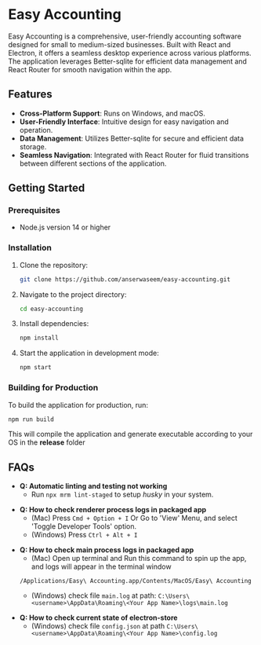 # Easy Accounting

Easy Accounting is a comprehensive, user-friendly accounting software designed for small to medium-sized businesses. Built with React and Electron, it offers a seamless desktop experience across various platforms. The application leverages Better-sqlite for efficient data management and React Router for smooth navigation within the app.

## Features

- **Cross-Platform Support**: Runs on Windows, and macOS.
- **User-Friendly Interface**: Intuitive design for easy navigation and operation.
- **Data Management**: Utilizes Better-sqlite for secure and efficient data storage.
- **Seamless Navigation**: Integrated with React Router for fluid transitions between different sections of the application.

## Getting Started

### Prerequisites

- Node.js version 14 or higher

### Installation

1. Clone the repository:
   ```sh
   git clone https://github.com/anserwaseem/easy-accounting.git
   ```
2. Navigate to the project directory:
   ```sh
   cd easy-accounting
   ```
3. Install dependencies:
   ```sh
   npm install
   ```
4. Start the application in development mode:
   ```sh
   npm start
   ```

### Building for Production

To build the application for production, run:

```sh
npm run build
```

This will compile the application and generate executable according to your OS in the **release** folder

## FAQs

- **Q: Automatic linting and testing not working**
  - Run `npx mrm lint-staged` to setup _husky_ in your system.
    >
- **Q: How to check renderer process logs in packaged app**
  - (Mac) Press `Cmd + Option + I` Or Go to 'View' Menu, and select 'Toggle Developer Tools' option.
  - (Windows) Press `Ctrl + Alt + I`
    >
- **Q: How to check main process logs in packaged app**
  - (Mac) Open up terminal and Run this command to spin up the app, and logs will appear in the terminal window
  ```shell
  /Applications/Easy\ Accounting.app/Contents/MacOS/Easy\ Accounting
  ```
  - (Windows) check file `main.log` at path: `C:\Users\<username>\AppData\Roaming\<Your App Name>\logs\main.log`
    >
- **Q: How to check current state of electron-store**
  - (Windows) check file `config.json` at path `C:\Users\<username>\AppData\Roaming\<Your App Name>\config.log`
